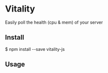# Vitality
Easily poll the health (cpu &amp; mem) of your server

## Install

$ npm install --save vitality-js

## Usage

